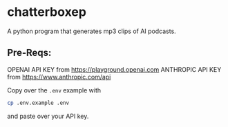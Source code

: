 # chatterboxep

A python program that generates mp3 clips of AI podcasts. 

## Pre-Reqs:
OPENAI API KEY from https://playground.openai.com
ANTHROPIC API KEY from https://www.anthropic.com/api

Copy over the `.env` example with 
```bash
cp .env.example .env
```
and paste over your API key. 

